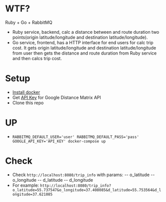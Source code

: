 # WTF?
Ruby + Go + RabbitMQ
- Ruby service, backend, calc a distance between and route duration two points(origin latitude/longitude and destination latitude/longitude).
- Go service, frontend, has a HTTP interface for end users for calc trip cost.
It gets origin latitude/longitude and destination latitude/longitude from user then gets the distance and route duration from Ruby service and then calcs trip cost.

# Setup
- [Install docker](https://docs.docker.com/install/#supported-platforms)
- Get [API Key](https://developers.google.com/maps/documentation/distance-matrix/get-api-key) for Google Distance Matrix API
- Clone this repo

# UP
- `RABBITMQ_DEFAULT_USER='user' RABBITMQ_DEFAULT_PASS='pass' GOOGLE_API_KEY='API_KEY' docker-compose up`

# Check
- Check `http://localhost:8080/trip_info` with params:
-- o_latitude
-- o_longitude
-- d_latitude
-- d_longitude
- For example: `http://localhost:8080/trip_info?o_latitude=55.737547&o_longitude=37.408085&d_latitude=55.753564&d_longitude=37.621085`